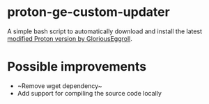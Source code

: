 # proton-ge-custom-updater
A simple bash script to automatically download and install the latest [modified Proton version by GloriousEggroll](https://github.com/GloriousEggroll/proton-ge-custom).

# Possible improvements
- ~Remove wget dependency~
- Add support for compiling the source code locally
